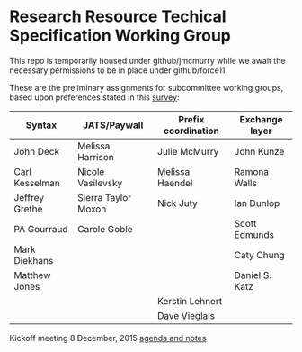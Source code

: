 # Research Resource Techical Specification Working Group

This repo is temporarily housed under github/jmcmurry while we await the necessary permissions to be in place under github/force11.

These are the preliminary assignments for subcommittee working groups, based upon preferences stated in this [survey](https://docs.google.com/forms/d/13JNIToHYTLFZG6lfO12DnL4OYjEpd96Sr3Ge_73uhfg/edit?usp=drive_web):

Syntax | JATS/Paywall | Prefix coordination | Exchange layer
-------|-------|-------|-------|
John Deck | Melissa Harrison | Julie McMurry | John Kunze
Carl Kesselman | Nicole Vasilevsky | Melissa Haendel | Ramona Walls
Jeffrey Grethe | Sierra Taylor Moxon | Nick Juty | Ian Dunlop
PA Gourraud | Carole Goble |  | Scott Edmunds
Mark Diekhans |  |  | Caty Chung
Matthew Jones |  |  | Daniel S. Katz
 |  |  | Kerstin Lehnert
 |  |  | Dave Vieglais
 
 Kickoff meeting 8 December, 2015 [agenda and notes](https://docs.google.com/document/d/15HXvkfrL7Yxk9m1NUKCoEJx7Nh3IzKnaQ4K0l64BPec/edit)
